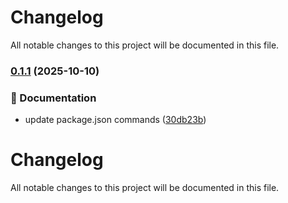 # Changelog

All notable changes to this project will be documented in this file.

### [0.1.1](https://github.com/Namp88/hoosat-sdk/compare/v0.1.0...v0.1.1) (2025-10-10)

### 📝 Documentation

- update package.json commands ([30db23b](https://github.com/Namp88/hoosat-sdk/commit/30db23bd43e5da4346fa3feca6c209fe5ea46dd0))

# Changelog

All notable changes to this project will be documented in this file.
